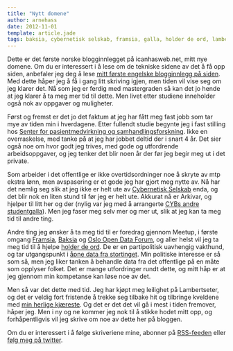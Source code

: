 ```yaml
---
title: "Nytt domene"
author: arnehass
date: 2012-11-01
template: article.jade
tags: baksia, cybernetisk selskab, framsia, galla, holder de ord, lambertseter, meetup, oslo open data forum, senter for pasientmedvirkning og samhandlingsforskning, stortinget
---
```


<p>Dette er det første norske blogginnlegget på icanhasweb.net, mitt nye domene. Om du er interessert i å lese om de tekniske sidene av det å få opp siden, anbefaler jeg deg å lese <a href="http://icanhasweb.net/blog/2012/11/a-new-beginning/">mitt første engelske blogginnlegg på siden</a>. Med dette håper jeg å få i gang litt skriving igjen, men tiden vil vise seg om jeg klarer det. Nå som jeg er ferdig med mastergraden så kan det jo hende at jeg klarer å ta meg mer tid til dette. Men livet etter studiene inneholder også nok av oppgaver og muligheter.</p>
<span class="more"></span>
<p>Først og fremst er det jo det faktum at jeg har fått meg fast jobb som tar mye av tiden min i hverdagene. Etter fullendt studie begynte jeg i fast stilling hos <a href="http://www.communicaretools.org/about.aspx">Senter for pasientmedvirkning og samhandlingsforskning</a>. Ikke en overraskelse, med tanke på at jeg har jobbet deltid der i snart 4 år. Det sier også noe om hvor godt jeg trives, med gode og utfordrende arbeidsoppgaver, og jeg tenker det blir noen år der før jeg begir meg ut i det private.</p>
<p>Som arbeider i det offentlige er ikke overtidsordninger noe å skryte av mtp ekstra lønn, men avspasering er et gode jeg har gjort meg nytte av. Nå har det nemlig seg slik at jeg ikke er helt ute av <a href="http://cyb.no/">Cybernetisk Selskab</a> enda, og det blir nok en liten stund til før jeg er helt ute. Akkurat nå er Arkivar, og hjelper til litt her og der (nylig var jeg med å arrangerte <a href="http://cyb.ifi.uio.no/2012/10/en-cybernetisk-galla/">CYBs andre studentgalla</a>). Men jeg faser meg selv mer og mer ut, slik at jeg kan ta meg tid til andre ting.</p>
<p>Andre ting jeg ønsker å ta meg tid til er foredrag gjennom Meetup, i første omgang <a href="http://www.meetup.com/framsia/">Framsia</a>, <a href="http://www.baksia.org/">Baksia</a> og <a href="http://www.meetup.com/osloopendata/">Oslo Open Data Forum</a>, og aller helst vil jeg ta meg tid til å hjelpe <a href="http://holderdeord.no/">holder de ord</a>. De er en partipolitisk uavhengig vakthund, og tar utgangspunkt i <a href="http://data.stortinget.no/">åpne data fra stortinget</a>. Min politiske interesse er så som så, men jeg liker tanken å behandle data fra det offentlige på en måte som opplyser folket. Det er mange utfordringer rundt dette, og mitt håp er at jeg gjennom min kompetanse kan løse noe av det.</p>
<p>Men så var det dette med tid. Jeg har kjøpt meg leilighet på Lambertseter, og det er veldig fort fristende å trekke seg tilbake hit og tilbringe kveldene med <a href="http://veledaonthewing.wordpress.com/">min herlige kjæreste</a>. Og det er det det vil gå i mest i tiden fremover, håper jeg. Men i ny og ne kommer jeg nok til å stikke hodet mitt opp, og forhåpentligvis vil jeg skrive om noe av dette her på bloggen.</p>
<p>Om du er interessert i å følge skriveriene mine, abonner på <a href="http://icanhasweb.net/megoth/feed/">RSS-feeden</a> eller <a href="https://twitter.com/megoth">følg meg på twitter</a>.</p>
